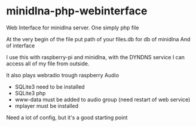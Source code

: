# minidlna-php-webinterface
Web Interface for minidlna server. One simply php file

At the very begin of the file put path of your files.db for db of minidlna
And of interface

I use this with raspberry-pi and minidlna, with the DYNDNS service I can access all of my file from outside.

It also plays webradio trough raspberry Audio

- SQLite3 need to be installed
- SQLite3 php
- www-data must be added to audio group (need restart of web service)
- mplayer must be installed

Need a lot of config, but it's a good starting point
 
